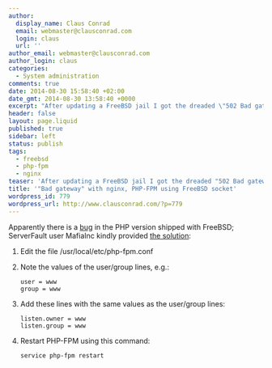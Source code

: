 ```yaml
---
author:
  display_name: Claus Conrad
  email: webmaster@clausconrad.com
  login: claus
  url: ''
author_email: webmaster@clausconrad.com
author_login: claus
categories:
  - System administration
comments: true
date: 2014-08-30 15:58:40 +02:00
date_gmt: 2014-08-30 13:58:40 +0000
excerpt: "After updating a FreeBSD jail I got the dreaded \"502 Bad gateway\" error from nginx, here's how I fixed it:\r\n\r\n"
header: false
layout: page.liquid
published: true
sidebar: left
status: publish
tags:
  - freebsd
  - php-fpm
  - nginx
teaser: 'After updating a FreeBSD jail I got the dreaded "502 Bad gateway" error from nginx, here''s how I fixed it:'
title: '"Bad gateway" with nginx, PHP-FPM using FreeBSD socket'
wordpress_id: 779
wordpress_url: http://www.clausconrad.com/?p=779
---
```

Apparently there is a [bug](https://bugs.php.net/bug.php?id=67244) in the PHP version shipped with FreeBSD; ServerFault user MafiaInc kindly provided [the solution](https://serverfault.com/questions/593272/nginx-php-fpm-permission):

1. Edit the file /usr/local/etc/php-fpm.conf

2. Note the values of the user/group lines, e.g.:

   ```
   user = www  
   group = www
   ```
  
3. Add these lines with the same values as the user/group lines:

   ```
   listen.owner = www  
   listen.group = www
   ```
  
4. Restart PHP-FPM using this command: 
        
   ```shell
   service php-fpm restart
   ```
